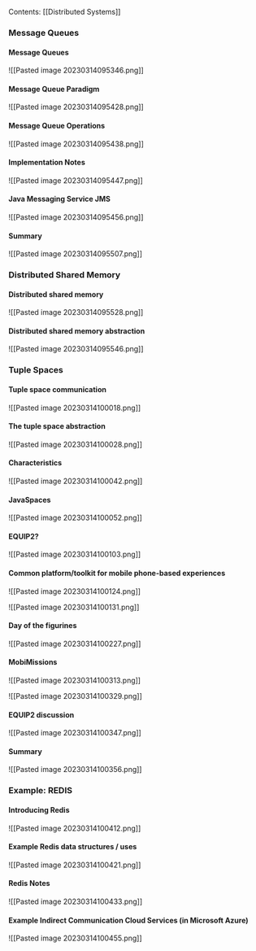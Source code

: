 Contents:
[[Distributed Systems]]

### Message Queues
#### Message Queues
![[Pasted image 20230314095346.png]]

#### Message Queue Paradigm
![[Pasted image 20230314095428.png]]

#### Message Queue Operations
![[Pasted image 20230314095438.png]]

#### Implementation Notes
![[Pasted image 20230314095447.png]]

#### Java Messaging Service JMS
![[Pasted image 20230314095456.png]]

#### Summary
![[Pasted image 20230314095507.png]]

### Distributed Shared Memory
#### Distributed shared memory
![[Pasted image 20230314095528.png]]

#### Distributed shared memory abstraction
![[Pasted image 20230314095546.png]]

### Tuple Spaces
#### Tuple space communication
![[Pasted image 20230314100018.png]]

#### The tuple space abstraction
![[Pasted image 20230314100028.png]]

#### Characteristics
![[Pasted image 20230314100042.png]]

#### JavaSpaces
![[Pasted image 20230314100052.png]]

#### EQUIP2?
![[Pasted image 20230314100103.png]]

#### Common platform/toolkit for mobile phone-based experiences
![[Pasted image 20230314100124.png]]

![[Pasted image 20230314100131.png]]

#### Day of the figurines
![[Pasted image 20230314100227.png]]

#### MobiMissions
![[Pasted image 20230314100313.png]]

![[Pasted image 20230314100329.png]]

#### EQUIP2 discussion
![[Pasted image 20230314100347.png]]

#### Summary
![[Pasted image 20230314100356.png]]

### Example: REDIS
#### Introducing Redis
![[Pasted image 20230314100412.png]]

#### Example Redis data structures / uses
![[Pasted image 20230314100421.png]]

#### Redis Notes
![[Pasted image 20230314100433.png]]

#### Example Indirect Communication Cloud Services (in Microsoft Azure)
![[Pasted image 20230314100455.png]]


